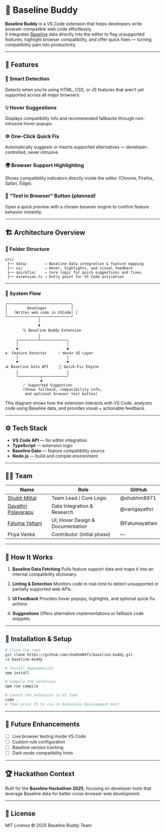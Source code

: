 # 🧩 Baseline Buddy

**Baseline Buddy** is a VS Code extension that helps developers write browser-compatible web code effortlessly.  
It integrates [Baseline](https://web.dev/baseline/) data directly into the editor to flag unsupported features, highlight browser compatibility, and offer quick fixes — turning compatibility pain into productivity.

---

## 🚀 Features

### 🧠 Smart Detection
Detects when you’re using HTML, CSS, or JS features that aren’t yet supported across all major browsers.

### 💡 Hover Suggestions
Displays compatibility info and recommended fallbacks through non-intrusive hover popups.

### ⚙️ One-Click Quick Fix
Automatically suggests or inserts supported alternatives — developer-controlled, never intrusive.

### 🌍 Browser Support Highlighting
Shows compatibility indicators directly inside the editor (Chrome, Firefox, Safari, Edge).

### 🧪 “Test in Browser” Button *(planned)*
Open a quick preview with a chosen browser engine to confirm feature behavior instantly.

---

## 🏗️ Architecture Overview

### 🔹 Folder Structure

```plaintext
src/
 ├── data/        → Baseline data integration & feature mapping  
 ├── ui/          → Hover, highlights, and visual feedback  
 ├── quickfix/    → Core logic for quick suggestions and fixes  
 ├── extension.ts → Entry point for VS Code activation
````

---

### 🧭 System Flow

```text
┌─────────────────────────────┐
│         Developer           │
│   (Writes web code in VSCode) │
└──────────────┬──────────────┘
               │
               ▼
        🔍 Baseline Buddy Extension
               │
     ┌─────────┴────────────┐
     │                      │
     ▼                      ▼
⚙️  Feature Detector     💡 Hover UI Layer
     │                      │
     ▼                      ▼
📊 Baseline Data API     🧩 Quick-Fix Engine
     │                      │
     └──────────┬───────────┘
                ▼
        ✅ Supported Suggestion
        (Shows fallback, compatibility info,
         and optional browser test button)
```

This diagram shows how the extension interacts with VS Code, analyzes code using Baseline data, and provides visual + actionable feedback.

---

## ⚙️ Tech Stack

* **VS Code API** — for editor integration
* **TypeScript** — extension logic
* **Baseline Data** — feature compatibility source
* **Node.js** — build and compile environment

---

## 👩‍💻 Team

| Name                                                   | Role                             | GitHub         |
| ------------------------------------------------------ | -------------------------------- | -------------- |
| [Shubh Mittal](https://github.com/shubhm8971)          | Team Lead / Core Logic           | @shubhm8971    |
| [Gayathri Polavarapu](https://github.com/vanigayathri) | Data Integration & Research      | @vanigayathri  |
| [Fatuma Yattani](https://github.com/Fatumayattani)     | UI, Hover Design & Documentation | @Fatumayattani |
| Priya Vanka                                            | Contributor (initial phase)      | —              |

---

## 🧩 How It Works

1. **Baseline Data Fetching**
   Pulls feature support data and maps it into an internal compatibility dictionary.

2. **Linting & Detection**
   Monitors code in real-time to detect unsupported or partially supported web APIs.

3. **UI Feedback**
   Provides hover popups, highlights, and optional quick-fix actions.

4. **Suggestions**
   Offers alternative implementations or fallback code snippets.

---

## 🧰 Installation & Setup

```bash
# Clone the repo
git clone https://github.com/shubhm8971/baseline-buddy.git
cd baseline-buddy

# Install dependencies
npm install

# Compile the extension
npm run compile

# Launch the extension in VS Code
code .
# Then press F5 to run in Extension Development Host
```

---

## 🧠 Future Enhancements

* [ ] Live browser testing inside VS Code
* [ ] Custom rule configuration
* [ ] Baseline version tracking
* [ ] Dark mode compatibility hints

---

## 🏆 Hackathon Context

Built for the **Baseline Hackathon 2025**, focusing on developer tools that leverage Baseline data for better cross-browser web development.

---

## 📜 License

MIT License © 2025 Baseline Buddy Team



